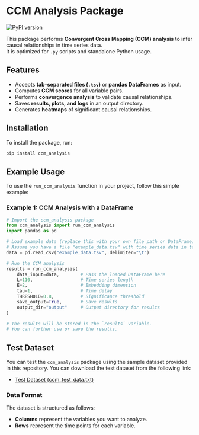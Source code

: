 # CCM Analysis Package
[![PyPI version](https://img.shields.io/pypi/v/ccm-analysis.svg)](https://pypi.org/project/ccm-analysis/)

This package performs **Convergent Cross Mapping (CCM) analysis** to infer causal relationships in time series data.  
It is optimized for `.py` scripts and standalone Python usage.

## Features
- Accepts **tab-separated files (`.tsv`)** or **pandas DataFrames** as input.
- Computes **CCM scores** for all variable pairs.
- Performs **convergence analysis** to validate causal relationships.
- Saves **results, plots, and logs** in an output directory.
- Generates **heatmaps** of significant causal relationships.

## Installation
To install the package, run:

```bash
pip install ccm_analysis
```

## Example Usage

To use the `run_ccm_analysis` function in your project, follow this simple example:

### Example 1: CCM Analysis with a DataFrame

```python
# Import the ccm_analysis package
from ccm_analysis import run_ccm_analysis
import pandas as pd

# Load example data (replace this with your own file path or DataFrame)
# Assume you have a file "example_data.tsv" with time series data in tab-separated format
data = pd.read_csv("example_data.tsv", delimiter="\t")

# Run the CCM analysis
results = run_ccm_analysis(
    data_input=data,        # Pass the loaded DataFrame here
    L=110,                  # Time series length
    E=2,                    # Embedding dimension
    tau=1,                  # Time delay
    THRESHOLD=0.8,          # Significance threshold
    save_output=True,       # Save results
    output_dir="output"     # Output directory for results
)

# The results will be stored in the `results` variable.
# You can further use or save the results.

```

## Test Dataset

You can test the `ccm_analysis` package using the sample dataset provided in this repository. You can download the test dataset from the following link:

- [Test Dataset (ccm_test_data.txt)](https://github.com/chaseU2/ccm-analysis-tool/blob/master/ccm_test_data.txt)

### Data Format

The dataset is structured as follows:

- **Columns** represent the variables you want to analyze.
- **Rows** represent the time points for each variable.


